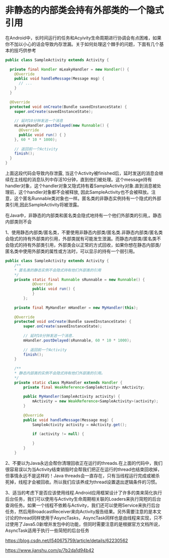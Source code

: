 # 非静态的内部类会持有外部类的一个隐式引用


在Android中，长时间运行的任务和Acyivity生命周期进行协调会有点困难，如果你不加以小心的话会导致内存泄漏。关于如何处理这个棘手的问题，下面有几个基本的技巧供参考

```java
public class SampleActivity extends Activity {
 
  private final Handler mLeakyHandler = new Handler() {
    @Override
    public void handleMessage(Message msg) {
      // ...
    }
  }
 
  @Override
  protected void onCreate(Bundle savedInstanceState) {
    super.onCreate(savedInstanceState);
 
    // 延时10分钟发送一个消息
    mLeakyHandler.postDelayed(new Runnable() {
      @Override
      public void run() { }
    }, 60 * 10 * 1000);
 
    // 返回前一个Activity
    finish();
  }
}
```
上面这段代码会导致内存泄露, 当这个Activity被finished后，延时发送的消息会继续在主线程的消息队列中存活10分钟，直到他们被处理。这个message持有handler对象，这个handler对象又隐式持有着SampleActivity对象.直到消息被处理前，这个handler对象都不会被释放, 因此SampleActivity也不会被释放。注意，这个匿名Runnable类对象也一样。匿名类的非静态实例持有一个隐式的外部类引用,因此SampleActivity将被泄露。

在Java中，非静态的内部类和匿名类会隐式地持有一个他们外部类的引用,。静态内部类则不会


1、使用静态内部类/匿名类，不要使用非静态内部类/匿名类.非静态内部类/匿名类会隐式的持有外部类的引用，外部类就有可能发生泄漏。而静态内部类/匿名类不会隐式的持有外部类引用，外部类会以正常的方式回收，如果你想在静态内部类/匿名类中使用外部类的属性或方法时，可以显示的持有一个弱引用。


```java
public class SampleActivity extends Activity {
    /**
    * 匿名类的静态实例不会隐式持有他们外部类的引用
    */
    private static final Runnable sRunnable = new Runnable() {
            @Override
            public void run() {
            }
        };
 
    private final MyHandler mHandler = new MyHandler(this);
 
    @Override
    protected void onCreate(Bundle savedInstanceState) {
        super.onCreate(savedInstanceState);
 
        // 延时10分钟发送一个消息.
        mHandler.postDelayed(sRunnable, 60 * 10 * 1000);
 
        // 返回前一个Activity
        finish();
    }
 
    /**
    * 静态内部类的实例不会隐式持有他们外部类的引用。
    */
    private static class MyHandler extends Handler {
        private final WeakReference<SampleActivity> mActivity;
 
        public MyHandler(SampleActivity activity) {
            mActivity = new WeakReference<SampleActivity>(activity);
        }
 
        @Override
        public void handleMessage(Message msg) {
            SampleActivity activity = mActivity.get();
 
            if (activity != null) {
                
            }
        }
    }

```

2、不要以为Java永远会帮你清理回收正在运行的threads.在上面的代码中，我们很容易误以为当Activity结束销毁时会帮我们把正在运行的thread也结束回收掉，但事情永远不是这样的！Java threads会一直存在，只有当线程运行完成或被杀死掉，线程才会被回收。所以我们应该养成为thread设置退出逻辑条件的习惯。

3、适当的考虑下是否应该使用线程.Android应用框架设计了许多的类来简化执行后台任务，我们可以使用与Activity生命周期相关联的Loaders来执行简短的后台查询任务。如果一个线程不依赖与Activity，我们还可以使用Service来执行后台任务，然后用BroadcastReceiver来向Activity报告结果。另外需要注意的是本文讨论的thread同样使用于AsyncTasks，AsyncTask同样也是由线程来实现，只不过使用了Java5.0新增并发包中的功能，但同时需要注意的是根据官方文档所说，AsyncTask适用于执行一些简短的后台任务


https://blog.csdn.net/l540675759/article/details/62230562

https://www.jianshu.com/p/7b2da1d94b42